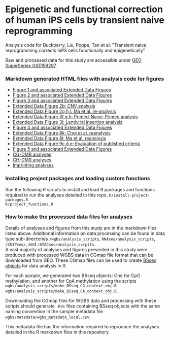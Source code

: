 # Epigenetic and functional correction of human iPS cells by transient naive reprogramming

Analysis code for Buckberry, Liu, Poppe, Tan et al. "Transient naive reprogramming corrects hiPS cells functionally and epigenetically"

Raw and processed data for this study are accessible under [GEO SuperSeries GSE159297](https://www.ncbi.nlm.nih.gov/geo/query/acc.cgi?acc=GSE159297).

### Markdown generated HTML files with analysis code for figures
- [Figure 1 and associated Extended Data Figures](Figure_1.md)
- [Figure 2 and associated Extended Data Figures](Fig_2.md)
- [Figure 3 and associated Extended Data Figures](Fig_3.md)
- [Extended Data Figure 2b: CNV analysis](ED_Fig_2b_CNV_analysis.md)
- [Extended Data Figure 2g,h,i: Ma et al. re-analysis](ED_Fig_3ghi_Ma_et_al_analysis.md)
- [Extended Data Figure 3f,g,h: Primed-Naive-Primed analysis](ED_Fig_4fgh_PNP_iPSC_analysis.md)
- [Extended Data Figure 3i: Lentiviral insertion analysis](ED_Fig_4i_lenti_insertion_analysis.md)
- [Figure 4 and associated Extended Data Figures](Fig_4.md)
- [Extended Data Figure 8k: Choi et al. reanalysis](Choi_ESC_iPSC_differential_expression.md)
- [Extended Data Figure 8l: Ma et al. reanalysis](SCNT_differential_expression.md)
- [Extended Data Figure 9c,d,e: Evaluation of published criteria](REVISION_Koyanagi_Ruiz_genes_TE_methylation.md)
- [Figure 5 and associated Extended Data Figures](REVISION_differentiation_quantifications.md)  
- [CG-DMR analyses](CG_DMR_analysis.md)
- [CH-DMR analyses](CH_DMR_analysis.md)
- [Imprinting analyses](REVISION_imprinting_analyses.md)

### Installing project packages and loading custom functions
Run the following R scripts to install and load R packages and functions required to run the analyses detailed in this repo. 
`R/install-project-packages.R`  
`R/project_functions.R`

### How to make the processed data files for analyses
Details of analyses and figures from this study are in the markdown files listed above. Additional information on data processing can be found in data type sub-directories `/wgbs/analysis_scripts`, `RNAseq/analysis_scripts`, `/ChIPseq/`, and `/ATACseq/analysis_scrpits`.   
A vast majority of analyses and figures presented in this study were produced with processed WGBS data in CGmap file format that can be downloaded from GEO. These CGmap files can be used to create [BSseq objects](https://www.bioconductor.org/packages/devel/bioc/vignettes/bsseq/inst/doc/bsseq.html#3_Using_objects_of_class_BSseq) for data analysis in R.   

For each sample, we generated two BSseq objects: One for CpG methylation, and another for CpA methylation using the scripts `wgbs/analysis_scripts/make_BSseq_CG_context_obj.R` `wgbs/analysis_scripts/make_BSseq_CA_context_obj.R`.  

Downloading the CGmap files for WGBS data and processing with these scripts should generate `.Rds` files containing BSseq objects with the same naming convention in the sample metadata file `wgbs/metadata/wgbs_metadata_local.csv`.  

This metadata file has the information required to reproduce the analyses detailed in the R markdown files in this repository.  

